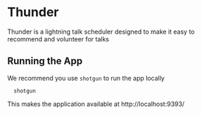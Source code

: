 # Thunder

Thunder is a lightning talk scheduler designed to make it easy to
recommend and volunteer for talks

## Running the App

We recommend you use `shotgun` to run the app locally
```
  shotgun
```

This makes the application available at http://localhost:9393/